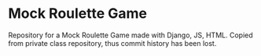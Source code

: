 # Mock Roulette Game
Repository for a Mock Roulette Game made with Django, JS, HTML. Copied from private class repository, thus commit history has been lost.
